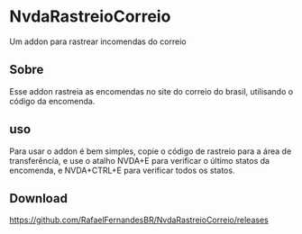 # NvdaRastreioCorreio
Um addon para rastrear incomendas do correio

## Sobre
Esse addon rastreia as encomendas no site do correio do brasil, utilisando o código da encomenda.

## uso
Para usar o addon é bem simples, copie o código de rastreio para a área de transferência, e use o atalho NVDA+E para verificar o último statos da encomenda, e NVDA+CTRL+E para verificar todos os statos.
## Download
https://github.com/RafaelFernandesBR/NvdaRastreioCorreio/releases